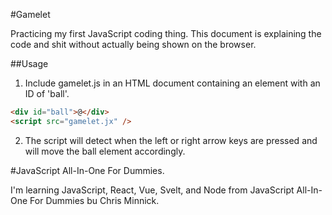 #Gamelet

Practicing my first JavaScript coding thing. This document is explaining the code and shit without actually being shown on the browser.

##Usage

1. Include gamelet.js in an HTML document containing an element with an ID of 'ball'.

```html
<div id="ball">@</div>
<script src="gamelet.jx" />
```

2. The script will detect when the left or right arrow keys are pressed and will move the ball element accordingly.

#JavaScript All-In-One For Dummies.

I'm learning JavaScript, React, Vue, Svelt, and Node from JavaScript All-In-One For Dummies bu Chris Minnick.
